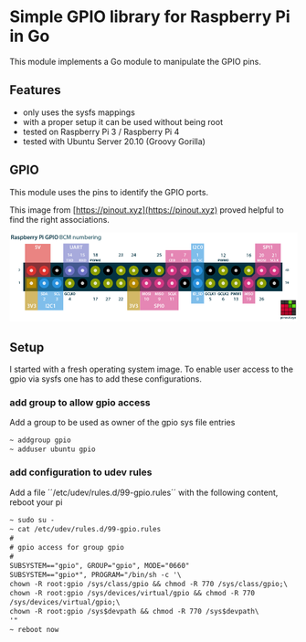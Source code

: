 
# Simple GPIO library for Raspberry Pi in Go

This module implements a Go module to manipulate the GPIO pins.

## Features

- only uses the sysfs mappings
- with a proper setup it can be used without being root
- tested on Raspberry Pi 3 / Raspberry Pi 4
- tested with Ubuntu Server 20.10 (Groovy Gorilla)

## GPIO

This module uses the pins to identify the GPIO ports.

This image from [https://pinout.xyz](https://pinout.xyz) proved helpful to find the right associations.

![Raspberry Pi GPIO Pinout](./doc/img/raspberry-pi-pinout.png)

## Setup

I started with a fresh operating system image. 
To enable user access to the gpio via sysfs one has to add these configurations.

### add group to allow gpio access 

Add a group to be used as owner of the gpio sys file entries

````shell
~ addgroup gpio
~ adduser ubuntu gpio
````

### add configuration to udev rules

Add a file ´´/etc/udev/rules.d/99-gpio.rules´´ with the following content, reboot your pi

````shell
~ sudo su -
~ cat /etc/udev/rules.d/99-gpio.rules
#
# gpio access for group gpio
#
SUBSYSTEM=="gpio", GROUP="gpio", MODE="0660"
SUBSYSTEM=="gpio*", PROGRAM="/bin/sh -c '\
chown -R root:gpio /sys/class/gpio && chmod -R 770 /sys/class/gpio;\
chown -R root:gpio /sys/devices/virtual/gpio && chmod -R 770 /sys/devices/virtual/gpio;\
chown -R root:gpio /sys$devpath && chmod -R 770 /sys$devpath\
'"
~ reboot now
````
